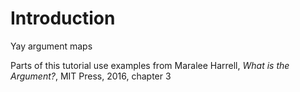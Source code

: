 # Introduction #

Yay argument maps


Parts of this tutorial use examples from Maralee Harrell, *What is the Argument?*, MIT Press, 2016, chapter 3